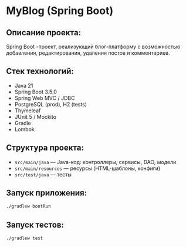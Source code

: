 # MyBlog (Spring Boot)

## Описание проекта:

Spring Boot -проект, реализующий блог-платформу с возможностью добавления, редактирования, удаления постов и
комментариев.

## Стек технологий:

- Java 21
- Spring Boot 3.5.0
- Spring Web MVC / JDBC
- PostgreSQL (prod), H2 (tests)
- Thymeleaf
- JUnit 5 / Mockito
- Gradle
- Lombok

## Структура проекта:

- `src/main/java` — Java-код: контроллеры, сервисы, DAO, модели
- `src/main/resources` — ресурсы (HTML-шаблоны, конфиги)
- `src/test/java` — тесты

## Запуск приложения:

```bash
./gradlew bootRun
```

## Запуск тестов:

```bash
./gradlew test
```



